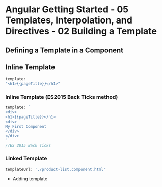 # Angular Getting Started - 05 Templates, Interpolation, and Directives - 02 Building a Template

## Defining a Template in a Component

## Inline Template

```javascript
template:
"<h1>{{pageTitle}}</h1>"
```
### Inline Template (ES2015 Back Ticks method)

```javascript
template: `
<div>
<h1>{{pageTitle}}</h1>
<div>
My First Component
</div>
</div>
`
//ES 2015 Back Ticks
```
### Linked Template

```javascript
templateUrl: './product-list.component.html'
```

- Adding template
